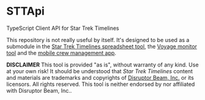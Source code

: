 # STTApi
TypeScript Client API for Star Trek Timelines

This repository is not really useful by itself. It's designed to be used as a submodule in the [Star Trek Timelines spreadsheet tool](https://github.com/IAmPicard/StarTrekTimelinesSpreadsheet), the [Voyage monitor tool](https://github.com/IAmPicard/STTVoyage) and the [mobile crew management app](https://github.com/IAmPicard/STTCrewMobile).

**DISCLAIMER** This tool is provided "as is", without warranty of any kind. Use at your own risk!
It should be understood that *Star Trek Timelines* content and materials are trademarks and copyrights of [Disruptor Beam, Inc.](https://www.disruptorbeam.com/tos/) or its licensors. All rights reserved. This tool is neither endorsed by nor affiliated with Disruptor Beam, Inc..

